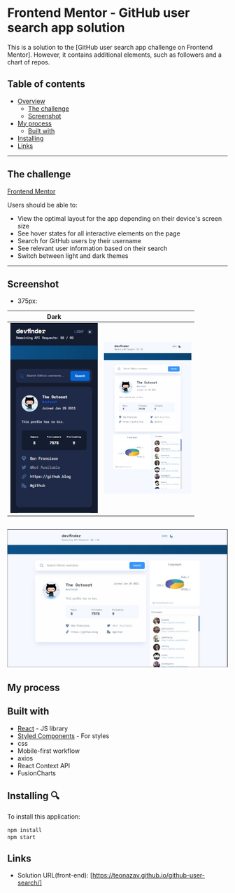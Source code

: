 # Frontend Mentor - GitHub user search app solution

This is a solution to the [GitHub user search app challenge on Frontend Mentor]. However, it contains additional elements, such as followers and a chart of repos.

## Table of contents

- [Overview](#overview)
  - [The challenge](#the-challenge)
  - [Screenshot](#screenshot)
- [My process](#my-process)
  - [Built with](#built-with)
- [Installing](#Installing)
- [Links](#Links)

---

## The challenge

[Frontend Mentor](https://www.frontendmentor.io)

Users should be able to:

- View the optimal layout for the app depending on their device's screen size
- See hover states for all interactive elements on the page
- Search for GitHub users by their username
- See relevant user information based on their search
- Switch between light and dark themes

---

## Screenshot

- 375px:

| Dark                              |                                   |
| --------------------------------- | --------------------------------- |
| <img src="./public/375.JPG" width="200"> | <img src="./public/768.JPG" width="200"> |

## <img src="./public/1440.JPG" width="600">

## My process

## Built with

- [React](https://reactjs.org/) - JS library
- [Styled Components](https://styled-components.com/) - For styles
- css
- Mobile-first workflow
- axios
- React Context API
- FusionCharts

## Installing 🔍

To install this application:

```
npm install
npm start
```

##

## Links

- Solution URL(front-end): [https://teonazav.github.io/github-user-search/]
